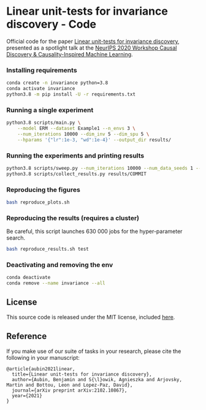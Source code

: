 # Linear unit-tests for invariance discovery - Code

Official code for the paper [Linear unit-tests for invariance discovery](https://arxiv.org/abs/2102.10867), presented as a spotlight talk at the [NeurIPS 2020 Workshop Causal Discovery & Causality-Inspired Machine Learning](https://www.cmu.edu/dietrich/causality/neurips20ws/).

### Installing requirements

```bash
conda create -n invariance python=3.8
conda activate invariance
python3.8 -m pip install -U -r requirements.txt
```

### Running a single experiment

```bash
python3.8 scripts/main.py \
    --model ERM --dataset Example1 --n_envs 3 \
    --num_iterations 10000 --dim_inv 5 --dim_spu 5 \
    --hparams '{"lr":1e-3, "wd":1e-4}' --output_dir results/
```

### Running the experiments and printing results

```bash
python3.8 scripts/sweep.py --num_iterations 10000 --num_data_seeds 1 --num_model_seed 1 --output_dir results/
python3.8 scripts/collect_results.py results/COMMIT
```

### Reproducing the figures

```bash
bash reproduce_plots.sh
```

### Reproducing the results (requires a cluster)

Be careful, this script launches 630 000 jobs for the hyper-parameter search.

```bash
bash reproduce_results.sh test
```

### Deactivating and removing the env

```bash
conda deactivate
conda remove --name invariance --all
```

## License

This source code is released under the MIT license, included [here](LICENSE).

## Reference

If you make use of our suite of tasks in your research, please cite the following in your manuscript:

```
@article{aubin2021linear,
  title={Linear unit-tests for invariance discovery},
  author={Aubin, Benjamin and S{\l}owik, Agnieszka and Arjovsky, Martin and Bottou, Leon and Lopez-Paz, David},
  journal={arXiv preprint arXiv:2102.10867},
  year={2021}
}
```
